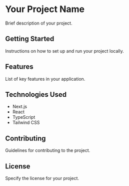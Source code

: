 # Your Project Name

Brief description of your project.

## Getting Started

Instructions on how to set up and run your project locally.

## Features

List of key features in your application.

## Technologies Used

- Next.js
- React
- TypeScript
- Tailwind CSS

## Contributing

Guidelines for contributing to the project.

## License

Specify the license for your project.
